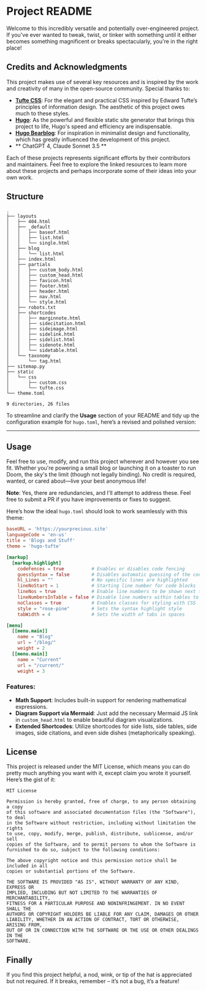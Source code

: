 # Project README
Welcome to this incredibly versatile and potentially over-engineered project. If you've ever wanted to tweak, twist, or tinker with something until it either becomes something magnificent or breaks spectacularly, you're in the right place!

## Credits and Acknowledgments

This project makes use of several key resources and is inspired by the work and creativity of many in the open-source community. Special thanks to:

- **[Tufte CSS](https://github.com/edwardtufte/tufte-css)**: For the elegant and practical CSS inspired by Edward Tufte’s principles of information design. The aesthetic of this project owes much to these styles.
- **[Hugo](https://gohugo.io/)**: As the powerful and flexible static site generator that brings this project to life, Hugo's speed and efficiency are indispensable.
- **[Hugo Bearblog](https://themes.gohugo.io/themes/hugo-bearblog/)**: For inspiration in minimalist design and functionality, which has greatly influenced the development of this project.
- ** ChatGPT 4, Claude Sonnet 3.5 **

Each of these projects represents significant efforts by their contributors and maintainers. Feel free to explore the linked resources to learn more about these projects and perhaps incorporate some of their ideas into your own work.


## Structure

```
.
├── layouts
│   ├── 404.html
│   ├── _default
│   │   ├── baseof.html
│   │   ├── list.html
│   │   └── single.html
│   ├── blog
│   │   └── list.html
│   ├── index.html
│   ├── partials
│   │   ├── custom_body.html
│   │   ├── custom_head.html
│   │   ├── favicon.html
│   │   ├── footer.html
│   │   ├── header.html
│   │   ├── nav.html
│   │   └── style.html
│   ├── robots.txt
│   ├── shortcodes
│   │   ├── marginnote.html
│   │   ├── sidecitation.html
│   │   ├── sideimage.html
│   │   ├── sidelink.html
│   │   ├── sidelist.html
│   │   ├── sidenote.html
│   │   └── sidetable.html
│   └── taxonomy
│       └── tag.html
├── sitemap.py
├── static
│   └── css
│       ├── custom.css
│       └── tufte.css
└── theme.toml

9 directories, 26 files
```

To streamline and clarify the **Usage** section of your README and tidy up the configuration example for `hugo.toml`, here’s a revised and polished version:

---

## Usage

Feel free to use, modify, and run this project wherever and however you see fit. Whether you're powering a small blog or launching it on a toaster to run Doom, the sky's the limit (though not legally binding). No credit is required, wanted, or cared about—live your best anonymous life!

**Note**: Yes, there are redundancies, and I'll attempt to address these. Feel free to submit a PR if you have improvements or fixes to suggest.

Here’s how the ideal `hugo.toml` should look to work seamlessly with this theme:

```toml
baseURL = 'https://yourprecious.site'
languageCode = 'en-us'
title = 'Blogs and Stuff'
theme = 'hugo-tufte'

[markup]
  [markup.highlight]
    codeFences = true          # Enables or disables code fencing
    guessSyntax = false        # Disables automatic guessing of the code syntax
    hl_Lines = ""              # No specific lines are highlighted
    lineNoStart = 1            # Starting line number for code blocks
    lineNos = true             # Enable line numbers to be shown next to the code blocks
    lineNumbersInTable = false # Disable line numbers within tables to reduce clutter
    noClasses = true           # Enables classes for styling with CSS
    style = "rose-pine"        # Sets the syntax highlight style
    tabWidth = 4               # Sets the width of tabs in spaces

[menu]
  [[menu.main]]
    name = "Blog"
    url = "/blog/"
    weight = 2
  [[menu.main]]
    name = "Current"
    url = "/current/"
    weight = 3
```

### Features:

- **Math Support**: Includes built-in support for rendering mathematical expressions.
- **Diagram Support via Mermaid**: Just add the necessary Mermaid JS link in `custom_head.html` to enable beautiful diagram visualizations.
- **Extended Shortcodes**: Utilize shortcodes for side lists, side tables, side images, side citations, and even side dishes (metaphorically speaking).


## License

This project is released under the MIT License, which means you can do pretty much anything you want with it, except claim you wrote it yourself. Here’s the gist of it:

```
MIT License

Permission is hereby granted, free of charge, to any person obtaining a copy
of this software and associated documentation files (the "Software"), to deal
in the Software without restriction, including without limitation the rights
to use, copy, modify, merge, publish, distribute, sublicense, and/or sell
copies of the Software, and to permit persons to whom the Software is
furnished to do so, subject to the following conditions:

The above copyright notice and this permission notice shall be included in all
copies or substantial portions of the Software.

THE SOFTWARE IS PROVIDED "AS IS", WITHOUT WARRANTY OF ANY KIND, EXPRESS OR
IMPLIED, INCLUDING BUT NOT LIMITED TO THE WARRANTIES OF MERCHANTABILITY,
FITNESS FOR A PARTICULAR PURPOSE AND NONINFRINGEMENT. IN NO EVENT SHALL THE
AUTHORS OR COPYRIGHT HOLDERS BE LIABLE FOR ANY CLAIM, DAMAGES OR OTHER
LIABILITY, WHETHER IN AN ACTION OF CONTRACT, TORT OR OTHERWISE, ARISING FROM,
OUT OF OR IN CONNECTION WITH THE SOFTWARE OR THE USE OR OTHER DEALINGS IN THE
SOFTWARE.
```

## Finally

If you find this project helpful, a nod, wink, or tip of the hat is appreciated but not required. If it breaks, remember – it’s not a bug, it’s a feature!


